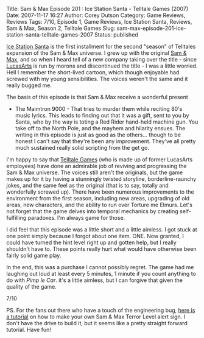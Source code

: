 Title: Sam & Max Episode 201 : Ice Station Santa - Telltale Games (2007)
Date: 2007-11-17 16:27
Author: Corey Dutson
Category: Game Reviews, Reviews
Tags: 7/10, Episode 1, Game Reviews, Ice Station Santa, Reviews, Sam &amp; Max, Season 2, Telltale Games
Slug: sam-max-episode-201-ice-station-santa-telltale-games-2007
Status: published

[Ice Station
Santa](http://www.telltalegames.com/samandmaxseasontwo/ "Ice Station Santa")
is the first installment for the second "season" of Telltales expansion
of the Sam & Max universe. I grew up with the original [Sam &
Max](http://en.wikipedia.org/wiki/Sam_&_Max_Hit_the_Road "Sam & Max Hit the Road"),
and so when I heard tell of a new company taking over the title - since
[LucasArts](http://www.lucasarts.com/index.htmls "Morons") is run by
morons and discontinued the title - I was a little worried. Hell I
remember the short-lived cartoon, which though enjoyable had screwed
with my young sensibilities. The voices weren't the same and it really
bugged me.

The basis of this episode is that Sam & Max receive a wonderful present
- The Maimtron 9000 - That tries to murder them while reciting 80's
music lyrics. This leads to finding out that it was a gift, sent to you
by Santa, who by the way is toting a Red Rider hand-held machine gun.
You take off to the North Pole, and the mayhem and hilarity ensues. The
writing in this episode is just as good as the others... though to be
honest I can't say that they're been any improvement. They've all pretty
much sustained really solid scripting from the get go.

I'm happy to say that [Telltale
Games](http://www.telltalegames.com/ "Telltale Games") (who is made up
of former LucasArts employees) have done an admirable job of reviving
and progressing the Sam & Max universe. The voices still aren't the
originals, but the game makes up for it by having a stunningly twisted
storyline, borderline-raunchy jokes, and the same feel as the original
(that is to say, totally and wonderfully screwed up). There have been
numerous improvements to the environment from the first season,
including new areas, upgrading of old areas, new characters, and the
ability to run over Torture me Elmurs. Let's not forget that the game
delves into temporal mechanics by creating self-fulfilling paradoxes.
I'm always game for those.

I did feel that this episode was a little short and a little aimless. I
got stuck at one point simply because I forgot about one item. ONE. Now
granted, I could have turned the hint level right up and gotten help,
but I really shouldn't have to. These points really hurt what would have
otherwise been fairly solid game play.

In the end, this was a purchase I cannot possibly regret. The game had
me laughing out loud at least every 5 minutes, 1 minute if you count
anything to do with *Pimp le Car*. it's a little aimless, but I can
forgive that given the quality of the game.

7/10

PS. For the fans out there who have a touch of the engineering bug,
[here is a tutorial](http://spritesmods.com/?art=wcterror "tutorial") on
how to make your own Sam & Max Terror Level alert sign. I don't have the
drive to build it, but it seems like a pretty straight forward tutorial.
Have fun!
